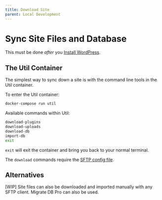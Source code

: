 ```yaml
---
title: Download Site
parent: Local Development
---
```


# Sync Site Files and Database
This must be done _after_ you [Install WordPress](wp-install).

## The Util Container
The simplest way to sync down a site is with the command line tools in the Util container.

To enter the Util container:
```bash
docker-compose run util
```

Available commands within Util:

```bash
download-plugins
download-uploads
download-db
import-db
exit
```

`exit` will exit the container and bring you back to your normal terminal.

The `download` commands require the [SFTP config file](sftp-config).

## Alternatives
[WIP] Site files can also be downloaded and imported manually with any SFTP client. Migrate DB Pro can also be used.

